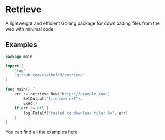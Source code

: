 # Retrieve

A lightweight and efficient Golang package for downloading files from the web with minimal code

## Examples

```go
package main

import (
    "log"
    "github.com/ciathefed/retrieve"
)

func main() {
    err := retrieve.New("https://example.com").
        SetOutput("filename.ext").
        Exec()
    if err != nil {
        log.Fatalf("failed to download file: %v", err)
    }
}
```

You can find all the examples [here](https://github.com/ciathefed/retrieve/blob/main/examples)
